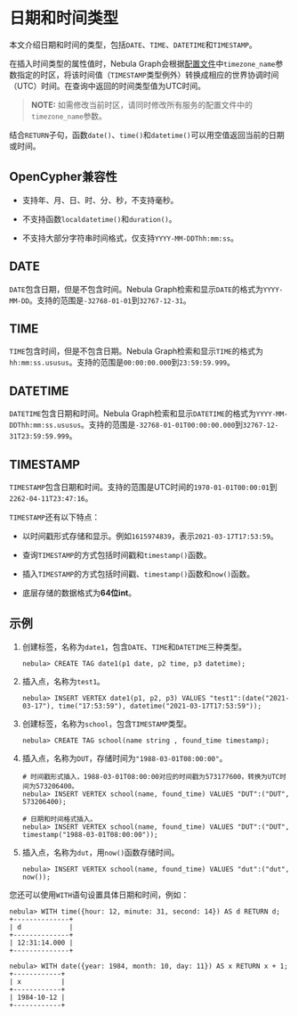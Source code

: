 # 日期和时间类型

本文介绍日期和时间的类型，包括`DATE`、`TIME`、`DATETIME`和`TIMESTAMP`。

在插入时间类型的属性值时，Nebula Graph会根据[配置文件](../../5.configurations-and-logs/1.configurations/1.configurations.md)中`timezone_name`参数指定的时区，将该时间值（`TIMESTAMP`类型例外）转换成相应的世界协调时间（UTC）时间。在查询中返回的时间类型值为UTC时间。

> **NOTE:** 如需修改当前时区，请同时修改所有服务的配置文件中的`timezone_name`参数。

结合`RETURN`子句，函数`date()`、`time()`和`datetime()`可以用空值返回当前的日期或时间。


## OpenCypher兼容性

- 支持年、月、日、时、分、秒，不支持毫秒。

- 不支持函数`localdatetime()`和`duration()`。

- 不支持大部分字符串时间格式，仅支持`YYYY-MM-DDThh:mm:ss`。

## DATE

`DATE`包含日期，但是不包含时间。Nebula Graph检索和显示`DATE`的格式为`YYYY-MM-DD`。支持的范围是`-32768-01-01`到`32767-12-31`。

## TIME

`TIME`包含时间，但是不包含日期。Nebula Graph检索和显示`TIME`的格式为`hh:mm:ss.ususus`。支持的范围是`00:00:00.000`到`23:59:59.999`。

## DATETIME

`DATETIME`包含日期和时间。Nebula Graph检索和显示`DATETIME`的格式为`YYYY-MM-DDThh:mm:ss.ususus`。支持的范围是`-32768-01-01T00:00:00.000`到`32767-12-31T23:59:59.999`。

## TIMESTAMP

`TIMESTAMP`包含日期和时间。支持的范围是UTC时间的`1970-01-01T00:00:01`到`2262-04-11T23:47:16`。

`TIMESTAMP`还有以下特点：

- 以时间戳形式存储和显示。例如`1615974839`，表示`2021-03-17T17:53:59`。

- 查询`TIMESTAMP`的方式包括时间戳和`timestamp()`函数。

- 插入`TIMESTAMP`的方式包括时间戳、`timestamp()`函数和`now()`函数。

- 底层存储的数据格式为**64位int**。

## 示例

1. 创建标签，名称为`date1`，包含`DATE`、`TIME`和`DATETIME`三种类型。

    ```ngql
    nebula> CREATE TAG date1(p1 date, p2 time, p3 datetime);
    ```

2. 插入点，名称为`test1`。

    ```ngql
    nebula> INSERT VERTEX date1(p1, p2, p3) VALUES "test1":(date("2021-03-17"), time("17:53:59"), datetime("2021-03-17T17:53:59"));
    ```

3. 创建标签，名称为`school`，包含`TIMESTAMP`类型。

    ```ngql
    nebula> CREATE TAG school(name string , found_time timestamp);
    ```

4. 插入点，名称为`DUT`，存储时间为`"1988-03-01T08:00:00"`。

    ```ngql
    # 时间戳形式插入，1988-03-01T08:00:00对应的时间戳为573177600，转换为UTC时间为573206400。
    nebula> INSERT VERTEX school(name, found_time) VALUES "DUT":("DUT", 573206400);

    # 日期和时间格式插入。
    nebula> INSERT VERTEX school(name, found_time) VALUES "DUT":("DUT", timestamp("1988-03-01T08:00:00"));
    ```

5. 插入点，名称为`dut`，用`now()`函数存储时间。

    ```ngql
    nebula> INSERT VERTEX school(name, found_time) VALUES "dut":("dut", now());
    ```

您还可以使用`WITH`语句设置具体日期和时间，例如：

```ngql
nebula> WITH time({hour: 12, minute: 31, second: 14}) AS d RETURN d;
+--------------+
| d            |
+--------------+
| 12:31:14.000 |
+--------------+

nebula> WITH date({year: 1984, month: 10, day: 11}) AS x RETURN x + 1;
+------------+
| x          |
+------------+
| 1984-10-12 |
+------------+
```
